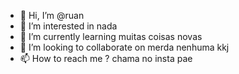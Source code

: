 - 👋 Hi, I’m @ruan
- 👀 I’m interested in nada
- 🌱 I’m currently learning muitas coisas novas
- 💞️ I’m looking to collaborate on merda nenhuma kkj
- 📫 How to reach me ? chama no insta pae 

